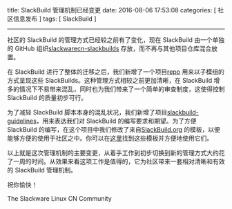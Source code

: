 title: SlackBuild 管理机制已经变更
date: 2016-08-06 17:53:08
categories: [ 社区信息发布 ]
tags: [ SlackBuild ]

---

社区的 SlackBuild 的管理方式已经较之前有了变化，现在 SlackBuild 由一个单独的 GitHub 组织[slackwarecn-slackbuilds](https://github.com/slackwarecn-slackbuilds) 存放，而不再与其他项目仓库混合放置。

在 SlackBuild 进行了整体的迁移之后，我们新增了一个项目[repo](https://github.com/slackwarecn/repo) 用来以子模组的方式呈现这些 SlackBuilds。这种管理方式相较之前更加清晰，在 SlackBuild 增多的情况下不易带来混乱，同时也为我们带来了一个简单的审查制度，这使得控制 SlackBuild 的质量初步可行。

为了减轻 SlackBuild 脚本本身的混乱状况，我们新增了项目[slackbuild-guidelines](https://github.com/slackwarecn/slackbuild-guidelines)，用来表达我们对 SlackBuild 的编写要求和期望。为了方便 SlackBuild 的编写，在这个项目中我们修改了来自[SlackBuild.org](https://slackbuilds.org/) 的模板，以便能够方便的使用于社区之中。你可以在[这里](https://github.com/slackwarecn/slackbuild-guidelines/tree/master/templates)找到这些模板并方便地使用它们。

以上就是这次管理机制的主要变更，从着手工作到初步切换到新的管理方式大约花了一周的时间。从效果来看这项工作是值得的，它为社区带来一套相对清晰和有效的 SlackBuild 管理机制。

祝你愉快！

The Slackware Linux CN Community
